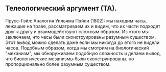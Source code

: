 ## Телеологический аргумент (ТА).

Прусс-Гэйл:
Аналогия Уильяма Пэйли (1802): мы находим часы, лежащие на траве, рассматриваем их и видим, что их части подходят друг к другу и взаимодействуют сложным образом. Из этого мы заключаем, что часы были сконструированы разумным существом. Этот вывод можно сделать даже если мы никогда до этого не видели часов.
Подобным образом, когда мы смотрим на биологический "механизм", мы обнаруживаем подобную сложность и делаем вывод, что биологические мезанизмы были сконструированы, но пропорционально более разумным существом.
